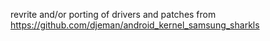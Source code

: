 revrite and/or porting of drivers and patches from https://github.com/djeman/android_kernel_samsung_sharkls
